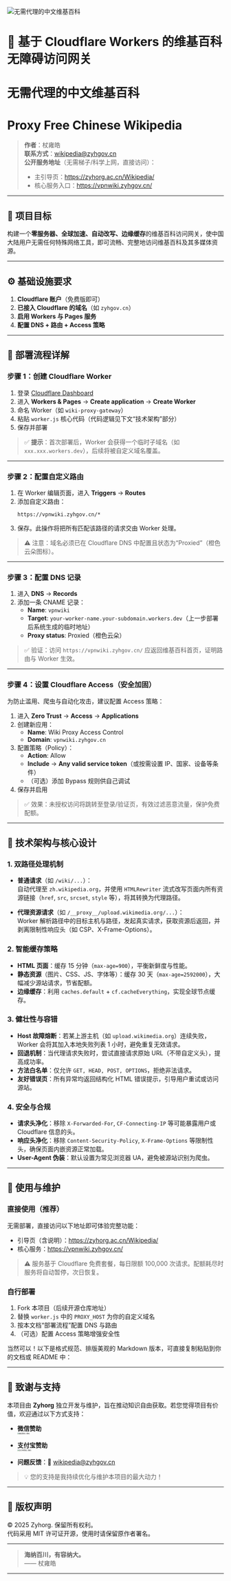 ![无需代理的中文维基百科](https://pub-3433f1b6996846838340064e4e5f75a4.r2.dev/images/klutravz4w7to_7849328529d94b329559527a0dbd0da8.jpg) 
# 📘 基于 Cloudflare Workers 的维基百科无障碍访问网关
# 无需代理的中文维基百科
# Proxy Free Chinese Wikipedia

> **作者**：杖雍皓  
> **联系方式**：wikipedia@zyhgov.cn  
> **公开服务地址**（无需梯子/科学上网，直接访问）：  
> - 主引导页：https://zyhorg.ac.cn/Wikipedia/  
> - 核心服务入口：https://vpnwiki.zyhgov.cn/

---

## 🎯 项目目标

构建一个**零服务器、全球加速、自动改写、边缘缓存**的维基百科访问网关，使中国大陆用户无需任何特殊网络工具，即可流畅、完整地访问维基百科及其多媒体资源。

---

## ⚙️ 基础设施要求

1. **Cloudflare 账户**（免费版即可）
2. **已接入 Cloudflare 的域名**（如 `zyhgov.cn`）
3. **启用 Workers 与 Pages 服务**
4. **配置 DNS + 路由 + Access 策略**

---

## 📂 部署流程详解

### 步骤 1：创建 Cloudflare Worker

1. 登录 [Cloudflare Dashboard](https://dash.cloudflare.com/)
2. 进入 **Workers & Pages** → **Create application** → **Create Worker**
3. 命名 Worker（如 `wiki-proxy-gateway`）
4. 粘贴 `worker.js` 核心代码（代码逻辑见下文“技术架构”部分）
5. 保存并部署

> ✅ **提示**：首次部署后，Worker 会获得一个临时子域名（如 `xxx.xxx.workers.dev`），后续将被自定义域名覆盖。

---

### 步骤 2：配置自定义路由

1. 在 Worker 编辑页面，进入 **Triggers** → **Routes**
2. 添加自定义路由：
   ```
   https://vpnwiki.zyhgov.cn/*
   ```
3. 保存。此操作将把所有匹配该路径的请求交由 Worker 处理。

> ⚠️ 注意：域名必须已在 Cloudflare DNS 中配置且状态为“Proxied”（橙色云朵图标）。

---

### 步骤 3：配置 DNS 记录

1. 进入 **DNS** → **Records**
2. 添加一条 CNAME 记录：
   - **Name**: `vpnwiki`
   - **Target**: `your-worker-name.your-subdomain.workers.dev`（上一步部署后系统生成的临时地址）
   - **Proxy status**: Proxied（橙色云朵）

> ✅ 验证：访问 `https://vpnwiki.zyhgov.cn/` 应返回维基百科首页，证明路由与 Worker 生效。

---

### 步骤 4：设置 Cloudflare Access（安全加固）

为防止滥用、爬虫与自动化攻击，建议配置 Access 策略：

1. 进入 **Zero Trust** → **Access** → **Applications**
2. 创建新应用：
   - **Name**: Wiki Proxy Access Control
   - **Domain**: `vpnwiki.zyhgov.cn`
3. 配置策略（Policy）：
   - **Action**: Allow
   - **Include** → **Any valid service token**（或按需设置 IP、国家、设备等条件）
   - （可选）添加 Bypass 规则供自己调试
4. 保存并启用

> ✅ 效果：未授权访问将跳转至登录/验证页，有效过滤恶意流量，保护免费配额。

---

## 🧠 技术架构与核心设计

### 1. 双路径处理机制

- **普通请求**（如 `/wiki/...`）：  
  自动代理至 `zh.wikipedia.org`，并使用 `HTMLRewriter` 流式改写页面内所有资源链接（`href`, `src`, `srcset`, `style` 等），将其转换为代理路径。

- **代理资源请求**（如 `/__proxy__/upload.wikimedia.org/...`）：  
  Worker 解析路径中的目标主机与路径，发起真实请求，获取资源后返回，并剥离限制性响应头（如 CSP、X-Frame-Options）。

### 2. 智能缓存策略

- **HTML 页面**：缓存 15 分钟（`max-age=900`），平衡新鲜度与性能。
- **静态资源**（图片、CSS、JS、字体等）：缓存 30 天（`max-age=2592000`），大幅减少源站请求，节省配额。
- **边缘缓存**：利用 `caches.default` + `cf.cacheEverything`，实现全球节点缓存。

### 3. 健壮性与容错

- **Host 故障熔断**：若某上游主机（如 `upload.wikimedia.org`）连续失败，Worker 会将其加入本地失败列表 1 小时，避免重复无效请求。
- **回退机制**：当代理请求失败时，尝试直接请求原始 URL（不带自定义头），提高成功率。
- **方法白名单**：仅允许 `GET, HEAD, POST, OPTIONS`，拒绝非法请求。
- **友好错误页**：所有异常均返回结构化 HTML 错误提示，引导用户重试或访问源站。

### 4. 安全与合规

- **请求头净化**：移除 `X-Forwarded-For`, `CF-Connecting-IP` 等可能暴露用户或 Cloudflare 信息的头。
- **响应头净化**：移除 `Content-Security-Policy`, `X-Frame-Options` 等限制性头，确保页面内嵌资源正常加载。
- **User-Agent 伪装**：默认设置为常见浏览器 UA，避免被源站识别为爬虫。

---

## 🚀 使用与维护

### 直接使用（推荐）

无需部署，直接访问以下地址即可体验完整功能：

- 引导页（含说明）：https://zyhorg.ac.cn/Wikipedia/
- 核心服务：https://vpnwiki.zyhgov.cn/

> ⚠️ 服务基于 Cloudflare 免费套餐，每日限额 100,000 次请求。配额耗尽时服务将自动暂停，次日恢复。

### 自行部署

1. Fork 本项目（后续开源仓库地址）
2. 替换 `worker.js` 中的 `PROXY_HOST` 为你的自定义域名
3. 按本文档“部署流程”配置 DNS 与路由
4. （可选）配置 Access 策略增强安全性

当然可以！以下是格式规范、排版美观的 Markdown 版本，可直接复制粘贴到你的文档或 README 中：

---

## 🤝 致谢与支持

本项目由 **Zyhorg** 独立开发与维护，旨在推动知识自由获取。若您觉得项目有价值，欢迎通过以下方式支持：

- **微信赞助**  
  <img src="https://pub-3433f1b6996846838340064e4e5f75a4.r2.dev/images/wechat.jpg" alt="微信赞助二维码" style="zoom: 25%;" />

- **支付宝赞助**  
  <img src="https://pub-3433f1b6996846838340064e4e5f75a4.r2.dev/images/zhifubao.jpg" alt="支付宝赞助二维码" style="zoom:25%;" />

- **问题反馈**：📧 [wikipedia@zyhgov.cn](mailto:wikipedia@zyhgov.cn)

> 💡 您的支持是我持续优化与维护本项目的最大动力！

---

## 📜 版权声明

© 2025 Zyhorg. 保留所有权利。  
代码采用 MIT 许可证开源，使用时请保留原作者署名。

---

> **海纳百川，有容纳大。**  
> —— 杖雍皓

---
